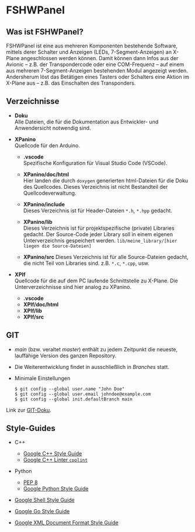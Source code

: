 # FSHWPanel

## Was ist FSHWPanel?

FSHWPanel ist eine aus mehreren Komponenten bestehende Software, mittels derer Schalter und Anzeigen (LEDs, 7-Segment-Anzeigen) an X-Plane angeschlossen werden können. Damit können dann Infos aus der Avionic – z.B. der Transpondercode oder eine COM-Frequenz – auf einem aus mehreren 7-Segment-Anzeigen bestehenden Modul angezeigt werden. Andersherum löst das Betätigen eines Tasters oder Schalters eine Aktion im X-Plane aus – z.B. das Einschalten des Transponders.

## Verzeichnisse

* **Doku**  
  Alle Dateien, die für die Dokumentation aus Entwickler- und Anwendersicht notwendig sind.

* **XPanino**  
  Quellcode für den Arduino.

  * **.vscode**  
    Spezifische Konfiguration für Visual Studio Code (VSCode).
  * **XPanino/doc/html**  
    Hier landen die durch `doxygen` generierten html-Dateien für die Doku des Quellcodes. Dieses Verzeichnis ist nicht Bestandteil der Quellcodeverwaltung.

  * **XPanino/include**  
    Dieses Verzeichnis ist für Header-Dateien `*.h`, `*.hpp` gedacht.

  * **XPanino/lib**  
    Dieses Verzeichnis ist für projektspezifische (private) Libraries gedacht. Der Source-Code jeder Library soll in einem eigenen Unterverzeichnis gespeichert werden. `lib/meine_library/[hier liegen die Source-Dateien]`

  * **XPanino/src**
    Dieses Verzeichnis ist für alle Source-Dateien gedacht, die nicht Teil von Libraries sind. z.B. `*.c`, `*.cpp`, usw.

* **XPIf**  
  Quellcode für die auf dem PC laufende Schnittstelle zu X-Plane. Die Unterverzeichnisse sind hier analog zu XPanino.

  * **.vscode**
  * **XPIf/doc/html**
  * **XPIf/lib**
  * **XPIf/src**

## GIT

* *main* (bzw. veraltet *master*) enthält zu jedem Zeitpunkt die neueste, lauffähige Version des ganzen Repository.
* Die Weiterentwicklung findet in ausschließlich in *Branches* statt.
* Minimale Einstellungen

  ```console
  $ git config --global user.name "John Doe"
  $ git config --global user.email johndoe@example.com
  $ git config --global init.defaultBranch main
  ```

Link zur [GIT-Doku](https://git-scm.com/book/de/v2).

## Style-Guides

* C++
  * [Google C++ Style Guide](https://google.github.io/styleguide/cppguide.html)
  * [Google C++ Linter `cpplint`](https://google.github.io/styleguide/xmlstyle.html)

* Python
  * [PEP 8](https://www.python.org/dev/peps/pep-0008/)
  * [Google Python Style Guide](https://google.github.io/styleguide/pyguide.html)
* [Google Shell Style Guide](https://google.github.io/styleguide/shell.xml)
* [Google Go Style Guide](https://google.github.io/styleguide/go/)
* [Google XML Document Format Style Guide](https://google.github.io/styleguide/xmlstyle.html)

